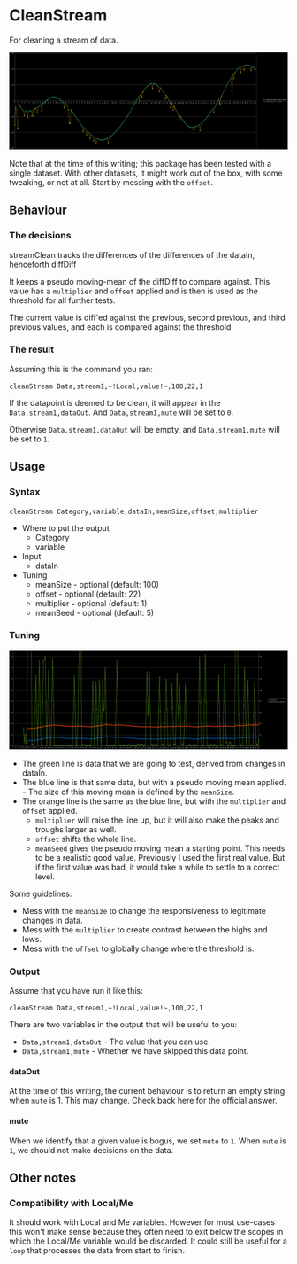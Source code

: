 # CleanStream

For cleaning a stream of data.

![A data stream that has been cleaned. Yellow is the original. Green is the cleaned stream.](Screenshot_20230707_103009-cleanedGraph.png)

Note that at the time of this writing; this package has been tested with a single dataset. With other datasets, it might work out of the box, with some tweaking, or not at all. Start by messing with the `offset`.

## Behaviour

### The decisions

streamClean tracks the differences of the differences of the dataIn, henceforth diffDiff

It keeps a pseudo moving-mean of the diffDiff to compare against. This value has a `multiplier` and `offset` applied and is then is used as the threshold for all further tests.

The current value is diff'ed against the previous, second previous, and third previous values, and each is compared against the threshold.

### The result

Assuming this is the command you ran:

```
cleanStream Data,stream1,~!Local,value!~,100,22,1
```

If the datapoint is deemed to be clean, it will appear in the `Data,stream1,dataOut`. And `Data,stream1,mute` will be set to `0`.

Otherwise `Data,stream1,dataOut` will be empty, and `Data,stream1,mute` will be set to `1`.

## Usage

### Syntax

```
cleanStream Category,variable,dataIn,meanSize,offset,multiplier
```

* Where to put the output
    * Category
    * variable
* Input
    * dataIn
* Tuning
    * meanSize - optional (default: 100)
    * offset - optional (default: 22)
    * multiplier - optional (default: 1)
    * meanSeed - optional (default: 5)

### Tuning

![A graph showing the mechanisms of tuning.](Screenshot_20230707_104124underTheHood.png)

* The green line is data that we are going to test, derived from changes in dataIn.
* The blue line is that same data, but with a pseudo moving mean applied. - The size of this moving mean is defined by the `meanSize`.
* The orange line is the same as the blue line, but with the `multiplier` and `offset` applied.
    * `multiplier` will raise the line up, but it will also make the peaks and troughs larger as well.
    * `offset` shifts the whole line.
    * `meanSeed` gives the pseudo moving mean a starting point. This needs to be a realistic good value. Previously I used the first real value. But if the first value was bad, it would take a while to settle to a correct level.

Some guidelines:

* Mess with the `meanSize` to change the responsiveness to legitimate changes in data.
* Mess with the `multiplier` to create contrast between the highs and lows.
* Mess with the `offset` to globally change where the threshold is.

### Output

Assume that you have run it like this:

```
cleanStream Data,stream1,~!Local,value!~,100,22,1
```

There are two variables in the output that will be useful to you:

* `Data,stream1,dataOut` - The value that you can use.
* `Data,stream1,mute` - Whether we have skipped this data point.

#### dataOut

At the time of this writing, the current behaviour is to return an empty string when `mute` is 1. This may change. Check back here for the official answer.

#### mute

When we identify that a given value is bogus, we set `mute` to `1`. When `mute` is `1`, we should not make decisions on the data.

## Other notes

### Compatibility with Local/Me

It should work with Local and Me variables. However for most use-cases this won't make sense because they often need to exit below the scopes in which the Local/Me variable would be discarded. It could still be useful for a `loop` that processes the data from start to finish.
